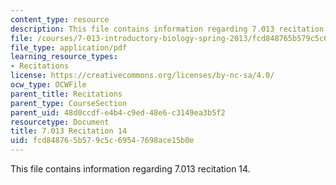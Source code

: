 ```yaml
---
content_type: resource
description: This file contains information regarding 7.013 recitation 14.
file: /courses/7-013-introductory-biology-spring-2013/fcd848765b579c5c69547698ace15b0e_MIT7_013S12_Recitation_14.pdf
file_type: application/pdf
learning_resource_types:
- Recitations
license: https://creativecommons.org/licenses/by-nc-sa/4.0/
ocw_type: OCWFile
parent_title: Recitations
parent_type: CourseSection
parent_uid: 48d0ccdf-e4b4-c9ed-48e6-c3149ea3b5f2
resourcetype: Document
title: 7.013 Recitation 14
uid: fcd84876-5b57-9c5c-6954-7698ace15b0e
---
```

This file contains information regarding 7.013 recitation 14.